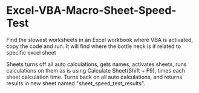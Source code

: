 # Excel-VBA-Macro-Sheet-Speed-Test
Find the slowest worksheets in an Excel workbook where VBA is activated, copy the code and run. It will find where the bottle neck is if related to specific excel sheet

Sheets turns off all auto calculations, gets names, activates sheets, runs calculations on them as is using Calculate Sheet(Shift + F9), times each sheet calculation time. Turns back on all auto calculations, and returns results in new sheet named "sheet_speed_test_results".
